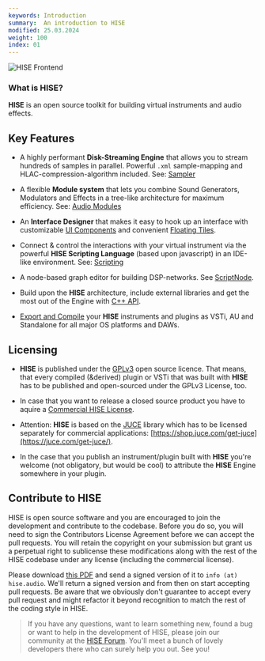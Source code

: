 ```yaml
---
keywords: Introduction
summary:  An introduction to HISE
modified: 25.03.2024
weight: 100
index: 01
---
```


![HISE Frontend](images/custom/hise_frontend.png:700px)

### What is HISE?

**HISE** is an open source toolkit for building virtual instruments and audio effects.

## Key Features
- A highly performant **Disk-Streaming Engine** that allows you to stream hundreds of samples in parallel. Powerful `.xml` sample-mapping and HLAC-compression-algorithm included. See: [Sampler](/hise-modules/sound-generators/list/streamingsampler)

- A flexible **Module system** that lets you combine Sound Generators, Modulators and Effects in a tree-like architecture for maximum efficiency. See: [Audio Modules](/hise-modules)

- An **Interface Designer** that makes it easy to hook up an interface with customizable [UI Components](/ui-components/plugin-components) and convenient [Floating Tiles](/ui-components/floating-tiles/plugin).

- Connect & control the interactions with your virtual instrument via the powerful **HISE Scripting Language** (based upon javascript) in an IDE-like environment. See: [Scripting](/scripting) 

- A node-based graph editor for building DSP-networks. See [ScriptNode](/scriptnode).  

- Build upon the **HISE** architecture, include external libraries and get the most out of the Engine with [C++ API](/cpp_api).

- [Export and Compile](/working-with-hise/menu-reference/export) your **HISE** instruments and plugins as VSTi, AU and Standalone for all major OS platforms and DAWs. 


## Licensing
- **HISE** is published under the [GPLv3](http://www.gnu.org/licenses/gpl-3.0) open source licence. That means, that every compiled (&derived) plugin or VSTi that was built with **HISE** has to be published and open-sourced under the GPLv3 License, too.

- In case that you want to release a closed source product you have to aquire a [Commercial HISE License](https://hise.dev/#license).
  
- Attention: **HISE** is based on the [JUCE](http://www.juce.com) library which has to be licensed separately for commercial applications: [https://shop.juce.com/get-juce](https://juce.com/get-juce/). 
  
- In the case that you publish an instrument/plugin built with **HISE** you're welcome (not obligatory, but would be cool) to attribute the **HISE** Engine somewhere in your plugin.

## Contribute to HISE

HISE is open source software and you are encouraged to join the development and contribute to the codebase. Before you do so, you will need to sign the Contributors License Agreement before we can accept the pull requests. You will retain the copyright on your submission but grant us a perpetual right to sublicense these modifications along with the rest of the HISE codebase under any license (including the commercial license).

Please download [this PDF](http://hise.audio/download/HISE_CLA.pdf) and send a signed version of it to `info (at) hise.audio`. We'll return a signed version and from then on start accepting pull requests. Be aware that we obviously don't guarantee to accept every pull request and might refactor it beyond recognition to match the rest of the coding style in HISE.


>If you have any questions, want to learn something new, found a bug or want to help in the development of HISE, please join our community at the [HISE Forum](https://forum.hise.audio/). You'll meet a bunch of lovely developers there who can surely help you out. See you!
